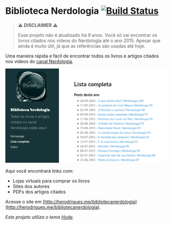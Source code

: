 # Biblioteca Nerdologia [![Build Status](https://travis-ci.org/herodrigues/bibliotecanerdologia.svg)](https://travis-ci.org/herodrigues/bibliotecanerdologia)

> :warning: **DISCLAIMER** :warning:
> 
> Esse projeto não é atualizado há 9 anos. Você só vai encontrar os livros citados nos vídeos do Nerdologia até o ano 2015.
> Apesar que ainda é muito útil, já que as referências são usadas até hoje.
>
 
Uma maneira rápida e fácil de encontrar todos os livros e artigos citados nos vídeos do [canal Nerdologia](http://www.youtube.com/nerdologia).

![Screenshot](images/screenshot-home.png)

Aqui você encontrará links com:

- Lojas virtuais para comprar os livros<br>
- Sites dos autores<br>
- PDFs dos artigos citados

Acesse o site em [http://herodrigues.me/bibliotecanerdologia](http://herodrigues.me/bibliotecanerdologia).

_Este projeto utiliza o tema [Hyde](http://hyde.getpoole.com/)._


